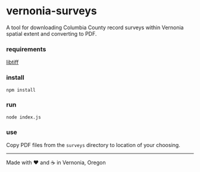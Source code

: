 # vernonia-surveys

A tool for downloading Columbia County record surveys within Vernonia spatial extent and converting to PDF.

### requirements

[libtiff](http://www.libtiff.org/)

### install

```shell
npm install
```

### run

```shell
node index.js
```

### use

Copy PDF files from the `surveys` directory to location of your choosing.

***

Made with :heart: and :coffee: in Vernonia, Oregon
